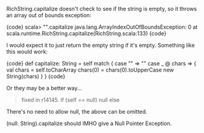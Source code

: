 RichString.capitalize doesn't check to see if the string is empty, so it throws an array out of bounds exception:

{code}
scala> "".capitalize
java.lang.ArrayIndexOutOfBoundsException: 0
        at scala.runtime.RichString.capitalize(RichString.scala:133)
{code}

I would expect it to just return the empty string if it's empty. Something like this would work:

{code}
def capitalize: String = self match {
  case "" => ""
  case _ @ chars => {
    val chars = self.toCharArray
    chars(0) = chars(0).toUpperCase
    new String(chars)
  }
}
{code}

Or they may be a better way...
> fixed in r14145.
      if (self == null) null
      else


There's no need to allow null, the above can be omitted.

(null: String).capitalize  should IMHO give a Null Pointer Exception.
